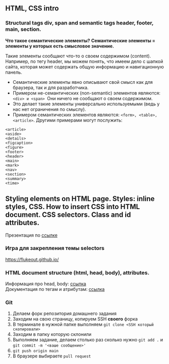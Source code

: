 ## HTML, CSS intro

### Structural tags div, span and semantic tags header, footer, main, section.
**Что такое семантические элементы?**
**Семантические элементы = элементы у которых есть смысловое значение.**

Такие элементы сообщают что-то о своем содержимом (content). Например, по тегу header, мы можем понять, что имеем дело c шапкой сайта, которая может содержать общую информацию и навигационную панель.
  
- Семантические элементы явно описывают свой смысл как для браузера, так и для разработчика.   
- Примером не-семантических (non-semantic) элементов являются: `<div> и <span> `Они ничего не сообщают о своем содержимом.
- Это делает такие элементы универсально используемыми (ведь у нас нет ограничения по смыслу). 
- Примером семантических элементов являются: ```<form>, <table>, <article>```.
Другими примерами могут послужить: 
```
<article>
<aside>
<details>
<figcaption>
<figure>
<footer>
<header>
<main>
<mark>
<nav>
<section>
<summary>
<time>
```

## Styling elements on HTML page. Styles: inline styles, CSS. How to insert CSS into HTML document. CSS selectors. Class and id attributes.
Презентация по [ссылке](./ccs.pdf)
### Игра для закрепления темы selectors
https://flukeout.github.io/

### HTML document structure (html, head, body), attributes. 
Информация про head, body: [ссылка](https://www.w3schools.com/html/html_head.asp)  
Документация по тегам и атрибутам: [ссылка](https://developer.mozilla.org/en-US/docs/Web/HTML/Element/a)


### Git
1. Делаем форк репозитория домашнего задания
2. Заходим на свою страницу, копируем SSH **своего** форка
3. В терминале в нужной папке выполняем `git clone <SSH который скопировали>`
4. Заходим в папку которую склонили
4. Выполняем задание, делаем столько раз сколько нужно `git add .` и `git commit -m '<ваше сообщение>'`
5. `git push origin main `
6. В браузере выбираете `pull request`


 



